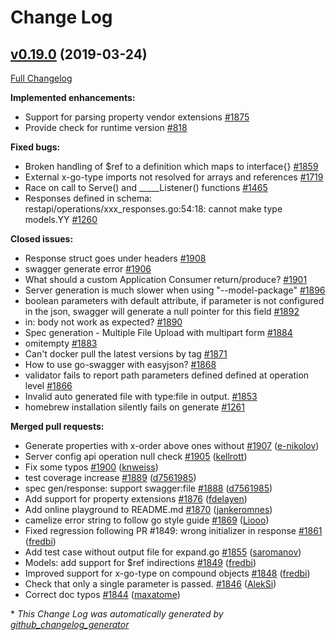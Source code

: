 # Change Log

## [v0.19.0](https://github.com/babbage88/go-swagger/tree/v0.19.0) (2019-03-24)
[Full Changelog](https://github.com/babbage88/go-swagger/compare/v0.18.0...v0.19.0)

**Implemented enhancements:**

- Support for parsing property vendor extensions [\#1875](https://github.com/babbage88/go-swagger/issues/1875)
- Provide check for runtime version [\#818](https://github.com/babbage88/go-swagger/issues/818)

**Fixed bugs:**

- Broken handling of $ref to a definition which maps to interface{} [\#1859](https://github.com/babbage88/go-swagger/issues/1859)
- External x-go-type imports not resolved for arrays and references [\#1719](https://github.com/babbage88/go-swagger/issues/1719)
- Race on call to Serve\(\) and  \_\_\_\_\_Listener\(\) functions [\#1465](https://github.com/babbage88/go-swagger/issues/1465)
- Responses defined in schema: restapi/operations/xxx\_responses.go:54:18: cannot make type models.YY [\#1260](https://github.com/babbage88/go-swagger/issues/1260)

**Closed issues:**

- Response struct goes under headers [\#1908](https://github.com/babbage88/go-swagger/issues/1908)
- swagger generate error [\#1906](https://github.com/babbage88/go-swagger/issues/1906)
- What should a custom Application Consumer return/produce? [\#1901](https://github.com/babbage88/go-swagger/issues/1901)
- Server generation is much slower when using "--model-package" [\#1896](https://github.com/babbage88/go-swagger/issues/1896)
- boolean parameters with default attribute, if parameter is not configured in the json,  swagger will generate a null pointer for this field [\#1892](https://github.com/babbage88/go-swagger/issues/1892)
- in: body not work as expected? [\#1890](https://github.com/babbage88/go-swagger/issues/1890)
- Spec generation - Multiple File Upload with multipart form [\#1884](https://github.com/babbage88/go-swagger/issues/1884)
- omitempty [\#1883](https://github.com/babbage88/go-swagger/issues/1883)
- Can't docker pull the latest versions by tag [\#1871](https://github.com/babbage88/go-swagger/issues/1871)
- How to use go-swagger with easyjson? [\#1868](https://github.com/babbage88/go-swagger/issues/1868)
- validator fails to report path parameters defined defined at operation level [\#1866](https://github.com/babbage88/go-swagger/issues/1866)
- Invalid auto generated file with type:file in output. [\#1853](https://github.com/babbage88/go-swagger/issues/1853)
- homebrew installation silently fails on generate [\#1261](https://github.com/babbage88/go-swagger/issues/1261)

**Merged pull requests:**

- Generate properties with x-order above ones without [\#1907](https://github.com/babbage88/go-swagger/pull/1907) ([e-nikolov](https://github.com/e-nikolov))
- Server config api operation null check [\#1905](https://github.com/babbage88/go-swagger/pull/1905) ([kellrott](https://github.com/kellrott))
- Fix some typos [\#1900](https://github.com/babbage88/go-swagger/pull/1900) ([knweiss](https://github.com/knweiss))
- test coverage increase [\#1889](https://github.com/babbage88/go-swagger/pull/1889) ([d7561985](https://github.com/d7561985))
- spec gen/response: support swagger:file [\#1888](https://github.com/babbage88/go-swagger/pull/1888) ([d7561985](https://github.com/d7561985))
- Add support for property extensions [\#1876](https://github.com/babbage88/go-swagger/pull/1876) ([fdelayen](https://github.com/fdelayen))
- Add online playground to README.md [\#1870](https://github.com/babbage88/go-swagger/pull/1870) ([jankeromnes](https://github.com/jankeromnes))
- camelize error string to follow go style guide [\#1869](https://github.com/babbage88/go-swagger/pull/1869) ([Liooo](https://github.com/Liooo))
- Fixed regression following PR \#1849: wrong initializer in response [\#1861](https://github.com/babbage88/go-swagger/pull/1861) ([fredbi](https://github.com/fredbi))
- Add test case without output file for expand.go [\#1855](https://github.com/babbage88/go-swagger/pull/1855) ([saromanov](https://github.com/saromanov))
- Models: add support for $ref indirections [\#1849](https://github.com/babbage88/go-swagger/pull/1849) ([fredbi](https://github.com/fredbi))
- Improved support for x-go-type on compound objects [\#1848](https://github.com/babbage88/go-swagger/pull/1848) ([fredbi](https://github.com/fredbi))
- Check that only a single parameter is passed. [\#1846](https://github.com/babbage88/go-swagger/pull/1846) ([AlekSi](https://github.com/AlekSi))
- Correct doc typos [\#1844](https://github.com/babbage88/go-swagger/pull/1844) ([maxatome](https://github.com/maxatome))

\* *This Change Log was automatically generated by [github_changelog_generator](https://github.com/skywinder/Github-Changelog-Generator)*
